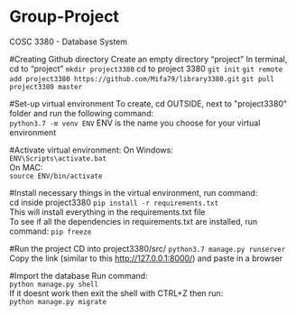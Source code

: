 # Group-Project
COSC 3380 - Database System

#Creating Github directory
Create an empty directory “project”
In terminal, cd to “project”
```mkdir project3380```
cd to project 3380
```git init```
```git remote add project3380 https://github.com/Mifa79/library3380.git```
```git pull project3380 master```

#Set-up virtual environment
To create, cd OUTSIDE, next to "project3380" folder and run the following command:  
```python3.7 -m venv ENV```
ENV is the name you choose for your virtual environment

#Activate virtual environment:
On Windows:  
```ENV\Scripts\activate.bat```  
On MAC:  
```source ENV/bin/activate```  

#Install necessary things in the virtual environment, run command:  
cd inside project3380
```pip install -r requirements.txt```  
This will install everything in the requirements.txt file  
To see if all the dependencies in requirements.txt are installed, run command:
```pip freeze```  

#Run the project
CD into project3380/src/
```python3.7 manage.py runserver```  
Copy the link (similar to this http://127.0.0.1:8000/) and paste in a browser

#Import the database
Run command:  
```python manage.py shell```   
If it doesnt work then exit the shell with CTRL+Z then run:  
```python manage.py migrate```  
